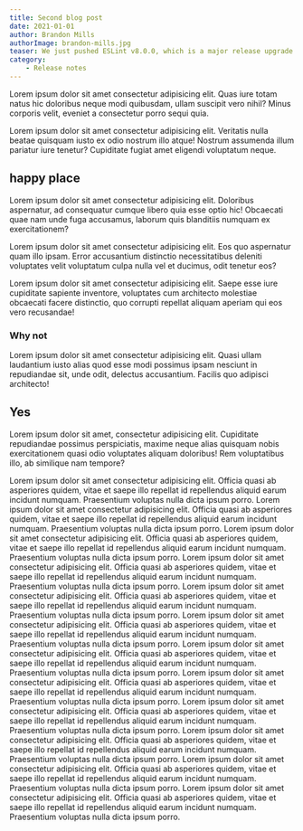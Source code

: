 ```yaml
---
title: Second blog post
date: 2021-01-01
author: Brandon Mills
authorImage: brandon-mills.jpg
teaser: We just pushed ESLint v8.0.0, which is a major release upgrade of ESLint. This release adds some new features and fixes several bugs found in the previous release. And this is some longer piece of text here to test the layout on the cards in the post listing.
category: 
    - Release notes
---
```


Lorem ipsum dolor sit amet consectetur adipisicing elit. Quas iure totam natus hic doloribus neque modi quibusdam, ullam suscipit vero nihil? Minus corporis velit, eveniet a consectetur porro sequi quia.

Lorem ipsum dolor sit amet consectetur adipisicing elit. Veritatis nulla beatae quisquam iusto ex odio nostrum illo atque! Nostrum assumenda illum pariatur iure tenetur? Cupiditate fugiat amet eligendi voluptatum neque.

## happy place

Lorem ipsum dolor sit amet consectetur adipisicing elit. Doloribus aspernatur, ad consequatur cumque libero quia esse optio hic! Obcaecati quae nam unde fuga accusamus, laborum quis blanditiis numquam ex exercitationem?

Lorem ipsum dolor sit amet consectetur adipisicing elit. Eos quo aspernatur quam illo ipsam. Error accusantium distinctio necessitatibus deleniti voluptates velit voluptatum culpa nulla vel et ducimus, odit tenetur eos?

Lorem ipsum dolor sit amet consectetur adipisicing elit. Saepe esse iure cupiditate sapiente inventore, voluptates cum architecto molestiae obcaecati facere distinctio, quo corrupti repellat aliquam aperiam qui eos vero recusandae!

### Why not

Lorem ipsum dolor sit amet consectetur adipisicing elit. Quasi ullam laudantium iusto alias quod esse modi possimus ipsam nesciunt in repudiandae sit, unde odit, delectus accusantium. Facilis quo adipisci architecto!

## Yes

Lorem ipsum dolor sit amet, consectetur adipisicing elit. Cupiditate repudiandae possimus perspiciatis, maxime neque alias quisquam nobis exercitationem quasi odio voluptates aliquam doloribus! Rem voluptatibus illo, ab similique nam tempore?


Lorem ipsum dolor sit amet consectetur adipisicing elit. Officia quasi ab asperiores quidem, vitae et saepe illo repellat id repellendus aliquid earum incidunt numquam. Praesentium voluptas nulla dicta ipsum porro.
Lorem ipsum dolor sit amet consectetur adipisicing elit. Officia quasi ab asperiores quidem, vitae et saepe illo repellat id repellendus aliquid earum incidunt numquam. Praesentium voluptas nulla dicta ipsum porro.
Lorem ipsum dolor sit amet consectetur adipisicing elit. Officia quasi ab asperiores quidem, vitae et saepe illo repellat id repellendus aliquid earum incidunt numquam. Praesentium voluptas nulla dicta ipsum porro.
Lorem ipsum dolor sit amet consectetur adipisicing elit. Officia quasi ab asperiores quidem, vitae et saepe illo repellat id repellendus aliquid earum incidunt numquam. Praesentium voluptas nulla dicta ipsum porro.
Lorem ipsum dolor sit amet consectetur adipisicing elit. Officia quasi ab asperiores quidem, vitae et saepe illo repellat id repellendus aliquid earum incidunt numquam. Praesentium voluptas nulla dicta ipsum porro.
Lorem ipsum dolor sit amet consectetur adipisicing elit. Officia quasi ab asperiores quidem, vitae et saepe illo repellat id repellendus aliquid earum incidunt numquam. Praesentium voluptas nulla dicta ipsum porro.
Lorem ipsum dolor sit amet consectetur adipisicing elit. Officia quasi ab asperiores quidem, vitae et saepe illo repellat id repellendus aliquid earum incidunt numquam. Praesentium voluptas nulla dicta ipsum porro.
Lorem ipsum dolor sit amet consectetur adipisicing elit. Officia quasi ab asperiores quidem, vitae et saepe illo repellat id repellendus aliquid earum incidunt numquam. Praesentium voluptas nulla dicta ipsum porro.
Lorem ipsum dolor sit amet consectetur adipisicing elit. Officia quasi ab asperiores quidem, vitae et saepe illo repellat id repellendus aliquid earum incidunt numquam. Praesentium voluptas nulla dicta ipsum porro.
Lorem ipsum dolor sit amet consectetur adipisicing elit. Officia quasi ab asperiores quidem, vitae et saepe illo repellat id repellendus aliquid earum incidunt numquam. Praesentium voluptas nulla dicta ipsum porro.
Lorem ipsum dolor sit amet consectetur adipisicing elit. Officia quasi ab asperiores quidem, vitae et saepe illo repellat id repellendus aliquid earum incidunt numquam. Praesentium voluptas nulla dicta ipsum porro.
Lorem ipsum dolor sit amet consectetur adipisicing elit. Officia quasi ab asperiores quidem, vitae et saepe illo repellat id repellendus aliquid earum incidunt numquam. Praesentium voluptas nulla dicta ipsum porro.
